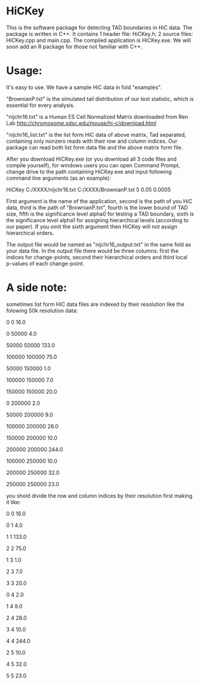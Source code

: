 # HiCKey

This is the software package for detecting TAD boundaries in HiC data. The package is written in C++. It contains 1 header file: HiCKey.h; 2 source files: HiCKey.cpp and main.cpp. The compiled application is HiCKey.exe. We will soon add an R package for those not familiar with C++.

# Usage:

It's easy to use. We have a sample HiC data in fold "examples".

"BrownianP.txt" is the simulated tail distribution of our test statistic, which is essential for every analysis.

"nijchr16.txt" is a Human ES Cell Normalized Matrix downloaded from Ren Lab http://chromosome.sdsc.edu/mouse/hi-c/download.html

"nijchr16_list.txt" is the list form HiC data of above matrix, Tad separated, containing only nonzero reads with their row and column indices. Our package can read both list form data file and the above matrix form file.

After you download HiCKey.exe (or you download all 3 code files and compile yourself), for windows users you can open Command Prompt, change drive to the path containing HiCKey.exe and input following command line arguments (as an example):

HiCKey C:/XXXX/nijchr16.txt C:/XXXX/BrownianP.txt 5 0.05 0.0005

First argument is the name of the application, second is the path of you HiC data, third is the path of "BrownianP.txt", fourth is the lower bound of TAD size, fifth is the significance level alpha0 for testing a TAD boundary, sixth is the significance level alpha1 for assigning hierarchical levels (according to our paper). If you omit the sixth argument then HiCKey will not assign hierarchical orders.

The output file would be named as "nijchr16_output.txt" in the same fold as your data file. In the output file there would be three columns: first the indices for change-points, second their hierarchical orders and third local p-values of each change-point.

# A side note:

sometimes list form HiC data files are indexed by their resolution like the folowing 50k resolution data:

0	0	16.0

0	50000	4.0

50000	50000	133.0

100000	100000	75.0

50000	150000	1.0

100000	150000	7.0

150000	150000  20.0

0	200000	2.0

50000	200000	9.0

100000	200000	28.0

150000	200000	10.0

200000	200000	244.0

100000	250000	10.0

200000	250000	32.0

250000	250000	23.0

you shold divide the row and column indices by their resolution first making it like:

0	0	16.0

0	1	4.0

1	1	133.0

2	2	75.0

1	3	1.0

2	3	7.0

3	3	20.0

0	4	2.0

1	4	9.0

2	4	28.0

3	4	10.0

4	4	244.0

2	5	10.0

4	5	32.0

5	5	23.0
